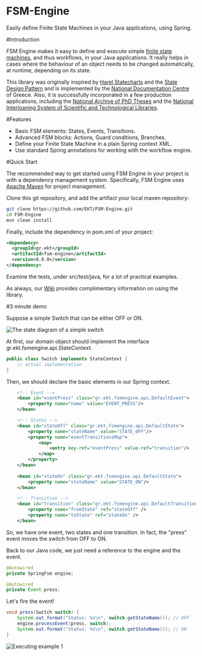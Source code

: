 FSM-Engine
==========

Easily define Finite State Machines in your Java applications, using Spring.

#Introduction

FSM Engine makes it easy to define and execute simple [finite state machines](http://en.wikipedia.org/wiki/Finite-state_machine), and thus workflows, in your Java applications. It really helps in cases where the behaviour of an object needs to be changed automatically, at runtime, depending on its state.

This library was originally inspired by [Harel Statecharts](http://www.wisdom.weizmann.ac.il/~dharel/papers/Statecharts.pdf) and the [State Design Pattern](http://en.wikipedia.org/wiki/State_pattern) and is implemented by the [National Documentation Centre](http://www.ekt.gr/en/) of Greece. Also, it is successfully incorporated in a few production applications, including the [National Archive of PhD Theses](http://www.didaktorika.gr/eadd/?locale=en) and the [National Interloaning System of Scientific and Technological Libraries](http://eskep.ekt.gr).

#Features

* Basic FSM elements: States, Events, Transitions.
* Advanced FSM blocks: Actions, Guard conditions, Branches.
* Define your Finite State Machine in a plain Spring context XML.
* Use standard Spring annotations for working with the workflow engine.

#Quick Start

The recommended way to get started using FSM Engine in your project is with a dependency management system. Specifically, FSM Engine uses [Apache Maven](http://maven.apache.org/) for project management.

Clone this git repository, and add the artifact your local maven repository:
```sh
git clone https://github.com/EKT/FSM-Engine.git
cd FSM-Engine
mvn clean install
```
Finally, include the dependency in pom.xml of your project:
```xml
<dependency>
  <groupId>gr.ekt</groupId>
  <artifactId>fsm-engine</artifactId>
  <version>0.9.0</version>
</dependency>
```
Examine the tests, under src/test/java, for a lot of practical examples. 

As always, our [Wiki](https://github.com/EKT/FSM-Engine/wiki) provides complimentary information on using the library.


#3 minute demo

Suppose a simple Switch that can be either OFF or ON.

![The state diagram of a simple switch](https://cloud.githubusercontent.com/assets/5664469/3731138/0db9e530-16e5-11e4-8678-87e9e0c36ad8.png)

At first, our domain object should implement the interface gr.ekt.fsmengine.api.StateContext.

```java
public class Switch implements StateContext {
	// actual implementation
}
```

Then, we should declare the basic elements in our Spring context.

```xml
    <!-- Event -->
    <bean id="eventPress" class="gr.ekt.fsmengine.api.DefaultEvent">
        <property name="name" value="EVENT_PRESS"/>
    </bean>

    <!-- States -->
    <bean id="stateOff" class="gr.ekt.fsmengine.api.DefaultState">
        <property name="stateName" value="STATE_OFF"/>
        <property name="eventTransitionsMap">
            <map>
                <entry key-ref="eventPress" value-ref="transition"/>
            </map>
        </property>
    </bean>
    
    <bean id="stateOn" class="gr.ekt.fsmengine.api.DefaultState">
        <property name="stateName" value="STATE_ON"/>
    </bean>

    <!-- Transition -->
    <bean id="transition" class="gr.ekt.fsmengine.api.DefaultTransition">
        <property name="fromState" ref="stateOff" />
        <property name="toState" ref="stateOn" />
    </bean>
```

So, we have one event, two states and one transition. In fact, the "press" event moves the switch from OFF to ON.

Back to our Java code, we just need a reference to the engine and the event.

```java
@Autowired
private SpringFsm engine;

@Autowired
private Event press;
```

Let's fire the event!

```java
void press(Switch switch) {
	System.out.format("Status: %s\n", switch.getStateName()); // OFF
	engine.processEvent(press, switch);
	System.out.format("Status: %s\n", switch.getStateName()); // ON
}
```

![Executing example 1](https://cloud.githubusercontent.com/assets/5664469/3731205/ab66c306-16e6-11e4-95cc-276b08de6611.png)

